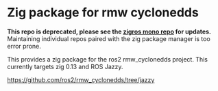 # Zig package for rmw cyclonedds

**This repo is deprecated, please see the [zigros mono repo](https://github.com/zig-robotics/zigros) for updates.**
Maintaining individual repos paired with the zig package manager is too error prone.

This provides a zig package for the ros2 rmw_cyclonedds project.
This currently targets zig 0.13 and ROS Jazzy.

https://github.com/ros2/rmw_cyclonedds/tree/jazzy
